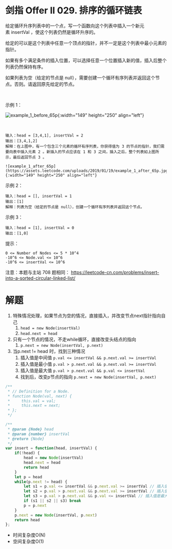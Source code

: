 # 剑指 Offer II 029. 排序的循环链表
给定循环升序列表中的一个点，写一个函数向这个列表中插入一个新元素 insertVal ，使这个列表仍然是循环升序的。

给定的可以是这个列表中任意一个顶点的指针，并不一定是这个列表中最小元素的指针。

如果有多个满足条件的插入位置，可以选择任意一个位置插入新的值，插入后整个列表仍然保持有序。

如果列表为空（给定的节点是 null），需要创建一个循环有序列表并返回这个节点。否则。请返回原先给定的节点。

 

示例 1：

![example_1_before_65p](https://assets.leetcode.com/uploads/2019/01/19/example_1_before_65p.jpg){:width="149" height="250" align="left"}


 
```
输入：head = [3,4,1], insertVal = 2
输出：[3,4,1,2]
解释：在上图中，有一个包含三个元素的循环有序列表，你获得值为 3 的节点的指针，我们需要向表中插入元素 2 。新插入的节点应该在 1 和 3 之间，插入之后，整个列表如上图所示，最后返回节点 3 。

![example_1_after_65p](https://assets.leetcode.com/uploads/2019/01/19/example_1_after_65p.jpg){:width="149" height="250" align="left"}

```

示例 2：
```
输入：head = [], insertVal = 1
输出：[1]
解释：列表为空（给定的节点是 null），创建一个循环有序列表并返回这个节点。
```
示例 3：
```
输入：head = [1], insertVal = 0
输出：[1,0]
```

提示：
```
0 <= Number of Nodes <= 5 * 10^4
-10^6 <= Node.val <= 10^6
-10^6 <= insertVal <= 10^6
```

注意：本题与主站 708 题相同： https://leetcode-cn.com/problems/insert-into-a-sorted-circular-linked-list/

# 解题
1. 特殊情况处理，如果节点为空的情况，直接插入，并改变节点next指针指向自己
   1. `head = new Node(insertVal)`
   2. `head.next = head`
2. 只有一个节点的情况，不走while循环，直接改变头结点的指向 
   1. `p.next = new Node(insertVal, p.next)`
3. 当p.next != head 时，找到三种情况
   1. 插入值是中间值 `p.val <= insertVal && p.next.val >= insertVal`
   2. 插入值是最小值 `p.val > p.next.val && p.next.val >= insertVal`
   3. 插入值是最大值 `p.val > p.next.val && p.val <= insertVal`
   4. 找到后，改变p节点的指向 `p.next = new Node(insertVal, p.next)`
```js
/**
 * // Definition for a Node.
 * function Node(val, next) {
 *     this.val = val;
 *     this.next = next;
 * };
 */

/**
 * @param {Node} head
 * @param {number} insertVal
 * @return {Node}
 */
var insert = function(head, insertVal) {
    if(!head) {
        head = new Node(insertVal)
        head.next = head
        return head
    }
    let p = head
    while(p.next != head) {
        let s1 = p.val <= insertVal && p.next.val >= insertVal // 插入值是中间值
        let s2 = p.val > p.next.val && p.next.val >= insertVal // 插入值是最小值
        let s3 = p.val > p.next.val && p.val <= insertVal // 插入值是最大值
        if (s1 || s2 || s3) break
        p = p.next
    }
    p.next = new Node(insertVal, p.next)
    return head
};
```
- 时间复杂度O(N)
- 空间复杂度O(1)